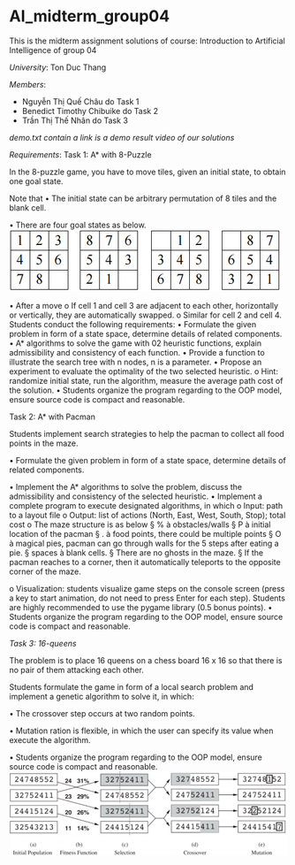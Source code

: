 # AI_midterm_group04
This is the midterm assignment solutions of course: Introduction to Artificial Intelligence of group 04

*University*: Ton Duc Thang

*Members*:
+ Nguyễn Thị Quế Châu do Task 1
+ Benedict Timothy Chibuike do Task 2
+ Trần Thị Thế Nhân do Task 3

*demo.txt contain a link is a demo result video of our solutions*

*Requirements*:
Task 1: A* with 8-Puzzle

In the 8-puzzle game, you have to move tiles, given an initial state, to obtain one 
goal state. 

Note that
• The initial state can be arbitrary permutation of 8 tiles and the blank cell.

• There are four goal states as below.
![alt text](https://raw.githubusercontent.com/VERISBABY/AI_midterm_group04/refs/heads/main/s1.png)

• After a move
o If cell 1 and cell 3 are adjacent to each other, horizontally or vertically, 
they are automatically swapped.
o Similar for cell 2 and cell 4.
Students conduct the following requirements:
• Formulate the given problem in form of a state space, determine details of related 
components.
• A* algorithms to solve the game with 02 heuristic functions, explain 
admissibility and consistency of each function.
• Provide a function to illustrate the search tree with n nodes, n is a parameter.
• Propose an experiment to evaluate the optimality of the two selected heuristic.
o Hint: randomize initial state, run the algorithm, measure the average path 
cost of the solution.
• Students organize the program regarding to the OOP model, ensure source code 
is compact and reasonable.

Task 2: A* with Pacman

Students implement search strategies to help the pacman to collect all food points in 
the maze.

• Formulate the given problem in form of a state space, determine details of related 
components.

• Implement the A* algorithms to solve the problem, discuss the admissibility and 
consistency of the selected heuristic.
• Implement a complete program to execute designated algorithms, in which
o Input: path to a layout file
o Output: list of actions (North, East, West, South, Stop); total cost
o The maze structure is as below
§ % à obstacles/walls
§ P à initial location of the pacman
§ . à food points, there could be multiple points
§ O à magical pies, pacman can go through walls for the 5 steps 
after eating a pie.
§ spaces à blank cells.
§ There are no ghosts in the maze.
§ If the pacman reaches to a corner, then it automatically teleports to 
the opposite corner of the maze.

o Visualization: students visualize game steps on the console screen (press 
a key to start animation, do not need to press Enter for each step). Students 
are highly recommended to use the pygame library (0.5 bonus points).
• Students organize the program regarding to the OOP model, ensure source code 
is compact and reasonable.

*Task 3: 16-queens*

The problem is to place 16 queens on a chess board 16 x 16 so that there is no pair 
of them attacking each other.

Students formulate the game in form of a local search problem and implement a 
genetic algorithm to solve it, in which:

• The crossover step occurs at two random points.

• Mutation ration is flexible, in which the user can specify its value when execute 
the algorithm.

• Students organize the program regarding to the OOP model, ensure source code 
is compact and reasonable.
![alt text](https://raw.githubusercontent.com/VERISBABY/AI_midterm_group04/refs/heads/main/s2.png)
